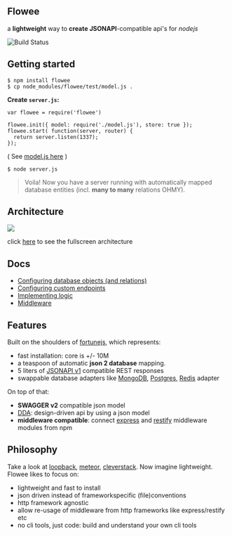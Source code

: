 ## Flowee

a __lightweight__ way to __create JSONAPI__-compatible api's for _nodejs_

![Build Status](https://travis-ci.org/coderofsalvation/flowee.svg?branch=master)

## Getting started

    $ npm install flowee
    $ cp node_modules/flowee/test/model.js .

__Create `server.js`:__

    var flowee = require('flowee')
  
    flowee.init({ model: require('./model.js'), store: true });
    flowee.start( function(server, router) {
      return server.listen(1337);
    });

( See [model.js here](https://github.com/coderofsalvation/flowee/blob/master/test/model.js) )

    $ node server.js

> Voila! Now you have a server running with automatically mapped database entities (incl. __many to many__ relations OHMY).

## Architecture

![](http://coderofsalvation.github.io/flowee/img/diagram.png)

click <A href="http://coderofsalvation.github.io/flowee/img/diagram.png" target="_blank">here</a> to see the fullscreen architecture

## Docs

* [Configuring database objects (and relations)](http://flowee.isvery.ninja/doc/howto-database.html)
* [Configuring custom endpoints](http://flowee.isvery.ninja/doc/howto-custom-endpoints.html)
* [Implementing logic](http://flowee.isvery.ninja/doc/howto-logic.html)
* [Middleware](http://flowee.isvery.ninja/doc/howto-middleware.html)

## Features

Built on the shoulders of [fortunejs](http://fortunejs.com/), which represents:

* fast installation: core is +/- 10M
* a teaspoon of automatic __json 2 database__ mapping.
* 5 liters of [JSONAPI v1](http://jsonapi.org/) compatible REST responses 
* swappable database adapters like [MongoDB](https://www.npmjs.com/package/fortune-mongodb), [Postgres](https://www.npmjs.com/package/fortune-postgres), [Redis](https://www.npmjs.com/package/fortune-redis) adapter

On top of that:

* __SWAGGER v2__ compatible json model
* [DDA](http://www.slideshare.net/apigee/i-love-apis-2015-create-designdriven-apis-with-nodejs-and-swagger): design-driven api by using a json model 
* __middleware compatible__: connect [express](http://expressjs.com) and [restify](http://restify.com) middleware modules from npm


## Philosophy 

Take a look at [loopback](http://blog.jeffdouglas.com/2015/07/07/roll-your-own-api-vs-loopback), [meteor](http://meteor.com), [cleverstack](http://cleverstack.io). 
Now imagine lightweight.
Flowee likes to focus on:

* lightweight and fast to install
* json driven instead of frameworkspecific (file)conventions
* http framework agnostic
* allow re-usage of middleware from http frameworks like express/restify etc
* no cli tools, just code: build and understand your own cli tools






